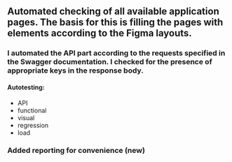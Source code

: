 ## Automated checking of all available application pages. The basis for this is filling the pages with elements according to the Figma layouts.
### I automated the API part according to the requests specified in the Swagger documentation. I checked for the presence of appropriate keys in the response body.

#### Autotesting:
* API
* functional
* visual
* regression
* load

### Added reporting for convenience (new)


